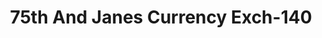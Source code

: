 ---
f_zip-code: 60517
f_state-code: IL
title: 75th And Janes Currency Exch-140
f_phone: 630-910-5510
f_city-only: Grove
f_address: 7530 Janes Ave Downers Grove
f_location-unique-id: '140'
slug: 75th-and-janes-currency-exch-140
updated-on: '2024-05-30T13:46:58.046Z'
created-on: '2024-05-30T13:36:59.803Z'
published-on: '2024-05-30T13:54:32.469Z'
f_city-state: cms/city/grove-il.md
f_company: cms/company/75th-and-janes-currency-exch.md
f_state: cms/state/illinois.md
layout: '[payday-loan].html'
tags: payday-loan
---
